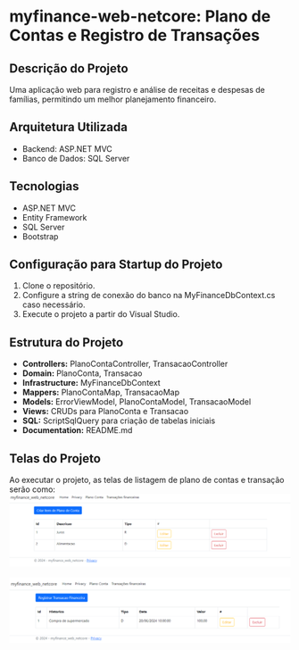 # myfinance-web-netcore: Plano de Contas e Registro de Transações

## Descrição do Projeto
Uma aplicação web para registro e análise de receitas e despesas de famílias, permitindo um melhor planejamento financeiro.

## Arquitetura Utilizada
- Backend: ASP.NET MVC
- Banco de Dados: SQL Server

## Tecnologias
- ASP.NET MVC
- Entity Framework
- SQL Server
- Bootstrap

## Configuração para Startup do Projeto
1. Clone o repositório.
2. Configure a string de conexão do banco na MyFinanceDbContext.cs caso necessário.
4. Execute o projeto a partir do Visual Studio.

## Estrutura do Projeto
- **Controllers:** PlanoContaController, TransacaoController
- **Domain:** PlanoConta, Transacao
- **Infrastructure:** MyFinanceDbContext
- **Mappers:** PlanoContaMap, TransacaoMap
- **Models:** ErrorViewModel, PlanoContaModel, TransacaoModel
- **Views:** CRUDs para PlanoConta e Transacao
- **SQL:** ScriptSqlQuery para criação de tabelas iniciais
- **Documentation:** README.md

## Telas do Projeto
Ao executar o projeto, as telas de listagem de plano de contas e transação serão como:
<br>
![Plano de Contas](https://github.com/jeronimafloriano/myfinance-web-netcore/blob/main/plano-conta.png)
<br>
<br>
![Transações](https://github.com/jeronimafloriano/myfinance-web-netcore/blob/main/transacoes.png)